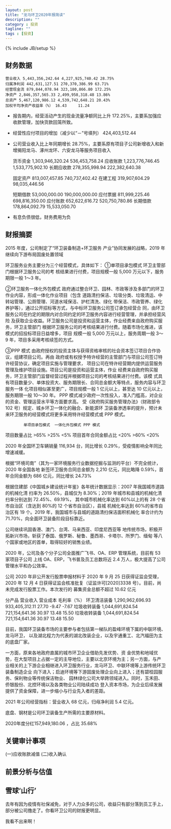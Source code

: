 ```yaml
---
layout: post
title: "龙马环卫2020年报简读"
description: ""
category : 投资
tagline: ""
tags : [投资]
---
```

{% include JB/setup %}


## 财务数据
    营业收入 5,443,356,242.64 4,227,925,740.42 28.75%
    归属净利润 442,631,127.51 270,370,386.99 63.71%
    经营现金流 879,844,078.94 323,180,866.80 172.25%
    净资产 2,846,357,565.33 2,499,958,318.48 13.86%
    总资产 5,467,120,986.12 4,539,742,648.21 20.43%
    加权平均净资产收益率（%） 16.43     11.24

* 报告期内，经营活动产生的现金流量净额同比上升 172.25%，主要系加强应收款管理，加快货款回笼所致。
* 经营性应付项目的增加（减少以“－”号填列） 424,403,512.44
* 公司营业收入比上年同期增长 28.75%，主要系原有项目子公司新增收入和新
增揭阳龙马、涿州龙环、六安龙马等服务项目收入


    货币资金  1,303,946,320.24 536,453,758.24
    应收账款  1,223,776,746.45 1,533,775,902.10
    长期应收款 278,355,998.94 222,382,640.38

    固定资产  813,007,457.85 740,737,402.42
    在建工程  319,907,604.29 98,035,446.56

    短期借款  53,000,000.00 190,000,000.00
    应付票据  811,999,225.46 698,816,350.00
    应付账款  652,622,616.72 520,750,780.86
    长期借款  178,864,092.79 15,533,050.70

* 有息负债很低，财务费用为负


## 财报摘要
2015 年度，公司制定了“环卫装备制造+环卫服务
产业”协同发展的战略，2019 年继续向下游布局固废处置领域

环卫服务业务主要分为三个经营模式，具体如下：
①单项目承包模式
环卫主管部门根据环卫服务公司的考
核结果进行付费，项目规模一般 5,000 万元以下，服务期限一般 1～3 年。

②环卫服务一体化外包模式
政府通过整合环卫、园林、市政等涉及多部门的环卫作业内容，形成一体化作业项目（包含
道路清扫保洁、垃圾分类、垃圾清运、中转站管理、公厕管理、河道水域保洁、护栏清洗、绿化
带保洁、市政管养、绿化养护等），通过公开招标等方式，与中标环卫服务公司签订承包经营合
同，由环卫服务公司在约定的期限内对合同约定的环卫服务内容进行经营管理，并承担经营风险
及获取企业收益。环卫服务公司是投资和运营主体，作业经费来自政府购买服务，环卫主管部门
根据环卫服务公司的考核结果进行付费。随着市场化推进，该模式的招投标项目日益增多，项目
规模一般 5,000 万元以上，服务周期一般 3～9 年，项目多采用考核续签的方式。

③PPP 模式
由政府授权的投资主体与获得资格审核的社会资本签订项目合作协议，组建项目公司。再由
政府或有权授予特许经营的主管部门与项目公司签订特许经营协议，确定项目实施与管理要求，
项目公司在特许经营期内提供运营服务管理及维护项目设施。项目公司是投资和运营主体，作业
经费来自政府购买服务，环卫主管部门监督经营过程并根据项目公司的考核结果进行付费。该模
式具有项目数量少、单体投资大、服务期限长、合同总金额大等特点，服务内容与环卫服务一体
化项目相似甚至更广，项目规模一般 1 亿元以上，甚至达 10 亿元以上，服务期限一般 10～30 年。
PPP 模式减少政府一次性投入，准入门槛高，对企业的资金、管理运营水平等方面要求高。
受《政府购买服务管理办法》（财政部令 102 号）规定、城乡环卫一体化的融合、新能源环
卫装备渗透率的提升，预计未来环卫服务的经营模式将更多采用特许经营模式或 PPP 模式。

            单项目承包模式  一体化外包模式 PPP 模式
项目数量占比        >65% >25% <5%
项目首年合同金额占比 <20% >60% <20%


2020 年全国环卫车辆销量 116,934 台，同比增长 0.29%，受疫情影响全年同比增速减缓。

根据“环境司南”（其为一家环境服务行业数据挖掘与监测的平台）不完全统计，2020 年全国各地
新签环卫服务合同总金额为 2,210 亿元，同比略降 0.59%，首年合同金额为 686 亿元，同比增长
24.73%

根据住建部《中国城乡建设统计年鉴》各年统计数据显示：2007 年我国城市道路的机械化清
扫率为 26.50%，县城仅为 8.30%；2019 年城市和县城的机械化清扫率分别达到 72.45%、69.19%，
其中城市机械化率达到 60%以上的有 28 个省市自治区（含达到 80%的 12 个省市自治区），县城
机械化率达到 60%的省市自治区有 19 个。2019 年，我国城市与县城的道路清扫保洁面积机械化
率合计约为 71.70%，向全面环卫装备阶段目标靠近。

公司继续巩固香港、澳门、台湾、马来西亚、印度尼西亚等
地传统市场，积极开拓新兴市场，斩获了泰国、俄罗斯、秘鲁、墨西哥、卡塔尔、所罗门、缅甸
等八个国家或地区的首单，取得较好的销售业绩。

2020 年，公司及各个分子公司全面推广飞书、OA、ERP 管理系统，目前有 53 家项目子公司
上线 OA、ERP，飞书普及员工总数将近 2.4 万人，极大提高了公司管理水平和办公效率。

公司 2020 年非公开发行股票申报材料于 2020 年 9 月 25 日获得证监会受理，2020 年 12 月 4
日获得证监会核准批复（证监许可[2020]3338 号）。目前，尚未完成发行股票工作。本次发行的
募集资金总额不超过 10.62 亿元

分产品       营业收入           营业成本     毛利率（%） 
环卫清洁装备 1,290,962,696.93 933,405,312.11 27.70 -9.47 -7.67 
垃圾收转装备 1,044,691,824.54 721,154,641.36 30.97 13.48 15.50
垃圾收转装备 1,044,691,824.54 721,154,641.36 30.97 13.48 15.50


目前，我国环卫装备市场的主要参与者包括第一梯队的盈峰环境下属的中联环境、龙马环卫，
以及湖北程力为代表的湖北改装企业，以及宇通重工、北汽福田为主的底盘厂家。

一方面，原来各地政府直属的城市环卫企业借助先发优势、资
金优势和地域优势，在大型项目上占据一定的主导地位，主要以北京环境为主；另一方面，与产
业相关的上下游企业相继进入环卫服务行业，龙马环卫、中联环境等上游传统环卫装备制造企业
向下进入；启迪环境等下游固废处理企业向上进入；还有碧桂园服务、保利物业等传统保洁物业、
园林绿化公司大举跨领域进入。同时，玉禾田、侨银股份、北控环境以及各类物业公司陆续成功
登入资本市场，为企业后续发展提供了资金保障，进一步缩小与行业先入者的差距。

2021 年公司经营指标：营业收入 68 亿元，归母净利润 5.4 亿元。

底盘、钢材是公司环卫装备生产所需的主要原材料。

2020年度分红157,949,180.06 ，占比 35.68%



## 关键审计事项
(一)应收账款减值
(二)收入确认

## 前景分析与估值

## 雪球‘山行’
去年有因为疫情有社保减免，对于人力众多的公司，收益只有部分落到员工手上，部分被公司撸走了。你看环卫公司的财报更明显。

我看不出来啊！

